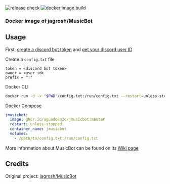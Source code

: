 ![release check](https://github.com/aguadoenzo/jmusicbot-docker/actions/workflows/check-release.yaml/badge.svg)
![docker image build](https://github.com/aguadoenzo/jmusicbot-docker/actions/workflows/update-docker-image.yaml/badge.svg)

### Docker image of jagrosh/MusicBot

## Usage
First, [create a discord bot token](https://github.com/jagrosh/MusicBot/wiki/Getting-a-Bot-Token)
and [get your discord user ID](https://github.com/jagrosh/MusicBot/wiki/Finding-Your-User-ID)

Create a `config.txt` file
```
token = <discord bot token>
owner = <user id>
prefix = "!"
```

Docker CLI
```sh
docker run -d -v "$PWD"/config.txt:/run/config.txt --restart=unless-stopped ghcr.io/aguadoenzo/jmusicbot:master
```

Docker Compose
```yaml
jmusicbot:
  image: ghcr.io/aguadoenzo/jmusicbot:master
  restart: unless-stopped
  container_name: jmusicbot
  volumes:
    - /path/to/config.txt:/run/config.txt
```

More information about MusicBot can be found on its [Wiki page](https://jmusicbot.com)

## Credits
Original project: [jagrosh/MusicBot](https://github.com/jagrosh/MusicBot)
